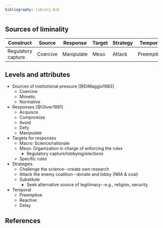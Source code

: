 ```yaml
---
bibliography: library.bib
---
```


## Sources of liminality

Construct           | Source    | Response      | Target    | Strategy  | Temporal 
---                 | ---       | ---           | ---       | ---       | ---
Regulatory capture  | Coercive  | Manipulate    | Meso      | Attack    | Preemptive

## Levels and attributes

* Sources of institutional pressure [@DiMaggio1983]
    * Coercive
    * Mimetic
    * Normative
* Responses [@Oliver1991]
    * Acquisce
    * Compromise
    * Avoid
    * Defy
    * Manipulate
* Targets for responses
    * Macro: Science/rationale
    * Meso: Organization in charge of enforcing the rules
        * Regulatory capture/lobbying/elections
    * Specific rules
* Strategies
    * Challenge the science--create own research
    * Attack the enemy coalition--donate and lobby (NRA & coal)
    * Substitute
        * Seek alternative source of legitimacy--e.g., religion, security 
* Temporal
    * Preemptive
    * Reactive
    * Delay

## References
